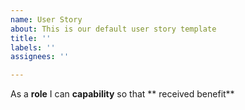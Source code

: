 ```yaml
---
name: User Story
about: This is our default user story template
title: ''
labels: ''
assignees: ''

---
```


As a **role** I can **capability** so that ** received benefit**
